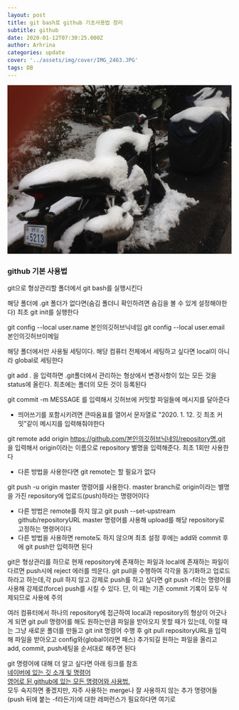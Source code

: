 ```yaml
---
layout: post
title: git bash로 github 기초사용법 정리
subtitle: github
date: 2020-01-12T07:30:25.000Z
author: Arhrina
categories: update
cover: '../assets/img/cover/IMG_2463.JPG'
tags: DB
---
```


<img src="https://github.com/arhrina/arhrina.github.io/blob/master/assets/img/cover/IMG_2463.JPG?raw=true">

<h3>github 기본 사용법</h3>

git으로 형상관리할 폴더에서 git bash를 실행시킨다

해당 폴더에 .git 폴더가 없다면(숨김 폴더니 확인하려면 숨김을 볼 수 있게 설정해야한다) 최초 git init를 실행한다

git config --local user.name 본인의깃허브닉네임
git config --local user.email 본인의깃허브이메일

해당 폴더에서만 사용될 세팅이다. 해당 컴퓨터 전체에서 세팅하고 싶다면 local이 아니라 global로 세팅한다

git add .       을 입력하면 .git폴더에서 관리하는 형상에서 변경사항이 있는 모든 것을 status에 올린다. 최초에는 폴더의 모든 것이 등록된다

git commit -m MESSAGE   를 입력해서 깃허브에 커밋할 파일들에 메시지를 달아준다
* 띄어쓰기를 포함시키려면 큰따옴표를 열어서 문자열로 "2020. 1. 12. 깃 최초 커밋"같이 메시지를 입력해줘야한다

git remote add origin https://github.com/본인의깃허브닉네임/repository명.git 을 입력해서 origin이라는 이름으로 repository 별명을 입력해준다. 최초 1회만 사용한다
* 다른 방법을 사용한다면 git remote는 할 필요가 없다

git push -u origin master 명령어를 사용한다. master branch로 origin이라는 별명을 가진 repository에 업로드(push)하라는 명령어이다
* 다른 방법은 remote를 하지 않고 git push \--set-upstream github/repositoryURL master 명령어를 사용해 upload를 해당 repository로 고정하는 명령어이다
* 다른 방법을 사용하면 remote도 하지 않으며 최초 설정 후에는 add와 commit 후에 git push만 입력하면 된다


git은 형상관리를 하므로 현재 repository에 존재하는 파일과 local에 존재하는 파일이 다르면 push시에 reject 에러를 띄운다. git pull을 수행하여 각각을 동기화하고 업로드하라고 하는데,각
pull 하지 않고 강제로 push를 하고 싶다면 git push -f라는 명령어를 사용해 강제로(force) push를 시킬 수 있다. 단, 이 때는 기존 commit 기록이 모두 삭제되므로 사용에 주의

여러 컴퓨터에서 하나의 repository에 접근하여 local과 repository의 형상이 어긋나게 되면 git pull 명령어를 해도 원하는만큼 파일을 받아오지 못할 때가 있는데, 이럴 때는 그냥 새로운 폴더를 만들고 git init 명령어 수행 후 git pull repositoryURL을 입력해 파일을 받아오고 config와(global이라면 패스) 추가되길 원하는 파일을 올리고 add, commit, push세팅을 순서대로 해주면 된다

git 명령어에 대해 더 알고 싶다면 아래 링크를 참조
<br><a href="https://terms.naver.com/entry.nhn?docId=4125964&cid=59321&categoryId=59321&expCategoryId=59321">네이버에 있는 깃 소개 및 명령어</a><br>
<a href="https://git-scm.com/docs">영어로 된 github에 있는 모든 명령어와 사용법.</a><br> 모두 숙지하면 좋겠지만, 자주 사용하는 merge나 잘 사용하지 않는 추가 명령어들(push 뒤에 붙는 -f라든가)에 대한 레퍼런스가 필요하다면 여기로
